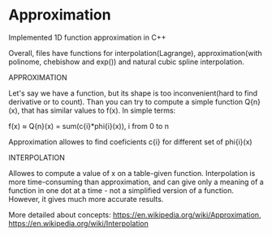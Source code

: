 # Approximation
Implemented 1D function approximation in C++ 

Overall, files have functions for interpolation(Lagrange), approximation(with polinome, chebishow and exp()) 
and natural cubic spline interpolation.

APPROXIMATION

Let's say we have a function, but its shape is too inconvenient(hard to find derivative or to count). 
Than you can try to compute a simple function Q{n}(x), that has similar values to f(x). In simple terms:

f(x) ≈ Q{n}(x) = sum(c{i}*phi{i}(x)), i from 0 to n

Approximation allowes to find coeficients c{i} for different set of phi{i}(x)

INTERPOLATION

Allowes to compute a value of x on a table-given function. Interpolation is more time-consuming than approximation, and can give only a meaning of a function in one dot at a time - not a simplified version of a function. However, it gives much more accurate results.

More detailed about concepts: https://en.wikipedia.org/wiki/Approximation, https://en.wikipedia.org/wiki/Interpolation
